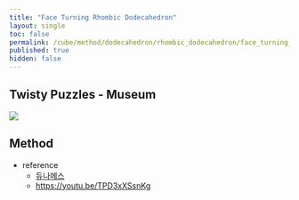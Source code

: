 ```yaml
---
title: "Face Turning Rhombic Dodecahedron"
layout: single
toc: false
permalink: /cube/method/dodecahedron/rhombic_dodecahedron/face_turning_rhombic_dodecahedron
published: true
hidden: false
---
```


<head>
  <base target="_blank">
</head>



## Twisty Puzzles - Museum

<a href="https://twistypuzzles.com/app/museum/museum_showitem.php?pkey=1684">
  <img src="https://twistypuzzles.com/museum/large/01684-09.jpg">
</a>



## Method

- reference
  - [듀나메스](https://youtu.be/jexonAM9sc8)
  - <https://youtu.be/TPD3xXSsnKg>
